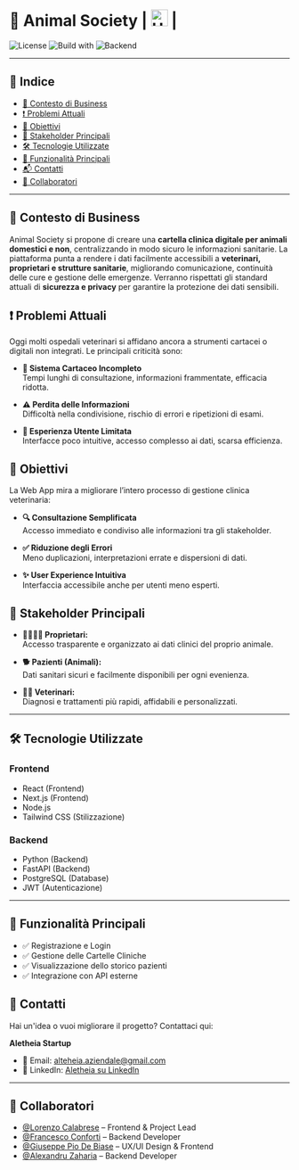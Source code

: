 # 🐾 Animal Society | <a href="./README.md"><img src="https://www.pikpng.com/pngl/m/85-850967_welcome-in-saint-brieuc-bay-clipart.png" alt="UK" height="30" width="30"></a> |
![License](https://img.shields.io/badge/license-MIT-green)
![Build with](https://img.shields.io/badge/frontend-Next.js_%2B_Node.js-blue)
![Backend](https://img.shields.io/badge/backend-FastAPI_%2B_Python-yellow)

---

## 📑 Indice
- [📘 Contesto di Business](#contesto-di-business)
- [❗ Problemi Attuali](#problemi-attuali)
- [🎯 Obiettivi](#obiettivi)
- [👥 Stakeholder Principali](#gli-stackholder)
- [🛠️ Tecnologie Utilizzate](#tecnologie-utilizzate)
- [🧪 Funzionalità Principali](#funzionalità-principali)
- [📬 Contatti](#contatti)
- [👥 Collaboratori](#collaboratori)

  
---

## 📘 Contesto di Business
Animal Society si propone di creare una **cartella clinica digitale per animali domestici e non**, centralizzando in modo sicuro le informazioni sanitarie. La piattaforma punta a rendere i dati facilmente accessibili a **veterinari, proprietari e strutture sanitarie**, migliorando comunicazione, continuità delle cure e gestione delle emergenze. Verranno rispettati gli standard attuali di **sicurezza e privacy** per garantire la protezione dei dati sensibili.

## ❗ Problemi Attuali
Oggi molti ospedali veterinari si affidano ancora a strumenti cartacei o digitali non integrati. Le principali criticità sono:

- **📄 Sistema Cartaceo Incompleto**  
  Tempi lunghi di consultazione, informazioni frammentate, efficacia ridotta.

- **⚠️ Perdita delle Informazioni**  
  Difficoltà nella condivisione, rischio di errori e ripetizioni di esami.

- **🚫 Esperienza Utente Limitata**  
  Interfacce poco intuitive, accesso complesso ai dati, scarsa efficienza.

## 🎯 Obiettivi

La Web App mira a migliorare l’intero processo di gestione clinica veterinaria:

- **🔍 Consultazione Semplificata**  
  Accesso immediato e condiviso alle informazioni tra gli stakeholder.

- **✅ Riduzione degli Errori**  
  Meno duplicazioni, interpretazioni errate e dispersioni di dati.

- **✨ User Experience Intuitiva**  
  Interfaccia accessibile anche per utenti meno esperti.

## 👥 Stakeholder Principali

- **👨‍👩‍👧‍👦 Proprietari:**  
  Accesso trasparente e organizzato ai dati clinici del proprio animale.

- **🐕 Pazienti (Animali):**  
  Dati sanitari sicuri e facilmente disponibili per ogni evenienza.

- **👩‍⚕️ Veterinari:**  
  Diagnosi e trattamenti più rapidi, affidabili e personalizzati.

---

## 🛠️ Tecnologie Utilizzate

### Frontend
- React (Frontend)
- Next.js (Frontend)
- Node.js
- Tailwind CSS (Stilizzazione)
  
### Backend 
- Python (Backend)
- FastAPI (Backend)
- PostgreSQL (Database)
- JWT (Autenticazione)


---

## 🧪 Funzionalità Principali

- ✅ Registrazione e Login
- ✅ Gestione delle Cartelle Cliniche
- ✅ Visualizzazione dello storico pazienti
- ✅ Integrazione con API esterne


## 🤝 Contatti

Hai un'idea o vuoi migliorare il progetto? Contattaci qui:

**Aletheia Startup**  
- 📧 Email: [alteheia.aziendale@gmail.com](mailto:alteheia.aziendale@gmail.com)  
- 🔗 LinkedIn: [Aletheia su LinkedIn](https://www.linkedin.com/company/aletheia-startup)
---

## 👥 Collaboratori

- [@Lorenzo Calabrese](https://github.com/LorenzoCalabrese03) – Frontend & Project Lead  
- [@Francesco Conforti](https://github.com/checcoconf) – Backend Developer  
- [@Giuseppe Pio De Biase](https://github.com/GiuseppePioDeBiase) – UX/UI Design & Frontend
- [@Alexandru Zaharia](https://github.com/darkmodeftw) – Backend Developer

